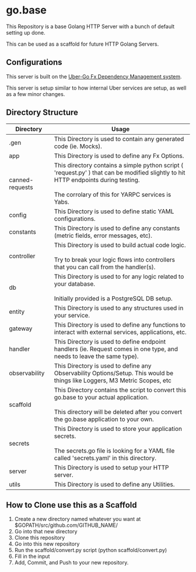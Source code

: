 
# go.base  
  
This Repository is a base Golang HTTP Server with a bunch of default setting up done. 

This can be used as a scaffold for future HTTP Golang Servers.

## Configurations
This server is built on the [Uber-Go Fx Dependency Management system](https://github.com/uber-go/fx).

This server is setup similar to how internal Uber services are setup, as well as a few minor changes.

## Directory Structure
|Directory|Usage|
|--|--|
| .gen | This Directory is used to contain any generated code (ie. Mocks). |
| app | This Directory is used to define any Fx Options. |
| canned-requests | This directory contains a simple python script ( 'request.py' ) that can be modified slightly to hit HTTP endpoints during testing.<br><br>The corrolary of this for YARPC services is Yabs. |
| config | This Directory is used to define static YAML configurations. |
| constants | This Directory is used to define any constants (metric fields, error messages, etc). |
| controller | This Directory is used to build actual code logic.<br><br>Try to break your logic flows into controllers that you can call from the handler(s). |
| db | This Directory is used to for any logic related to your database.<br><br>Initially provided is a PostgreSQL DB setup. |
| entity | This Directory is used to any structures used in your service. |
| gateway | This Directory is used to define any functions to interact with external services, applications, etc. |
| handler | This Directory is used to define endpoint handlers (ie. Request comes in one type, and needs to leave the same type). |
| observability | This Directory is used to define any Observability Options/Setup. This would be things like Loggers, M3 Metric Scopes, etc |
| scaffold | This Directory contains the script to convert this go.base to your actual application.<br><br>This directory will be deleted after you convert the go.base application to your own. |
| secrets | This Directory is used to store your application secrets.<br><br>The secrets.go file is looking for a YAML file called 'secrets.yaml' in this directory. |
| server | This Directory is used to setup your HTTP server. |
| utils | This Directory is used to define any Utilities. |

## How to Clone use this as a Scaffold

 1. Create a new directory named whatever you want at $GOPATH/src/github.com/GITHUB_NAME/
 2. Go into that new directory
 3. Clone this repository
 4. Go into this new repository
 5. Run the scaffold/convert.py script (python scaffold/convert.py)
 6. Fill in the input
 7. Add, Commit, and Push to your new repository.
